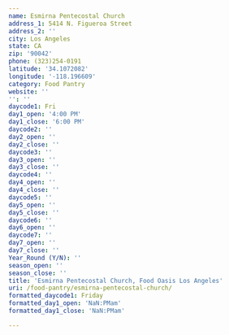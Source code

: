 ```yaml
---
name: Esmirna Pentecostal Church
address_1: 5414 N. Figueroa Street
address_2: ''
city: Los Angeles
state: CA
zip: '90042'
phone: (323)254-0191
latitude: '34.1072082'
longitude: '-118.196609'
category: Food Pantry
website: ''
'': ''
daycode1: Fri
day1_open: '4:00 PM'
day1_close: '6:00 PM'
daycode2: ''
day2_open: ''
day2_close: ''
daycode3: ''
day3_open: ''
day3_close: ''
daycode4: ''
day4_open: ''
day4_close: ''
daycode5: ''
day5_open: ''
day5_close: ''
daycode6: ''
day6_open: ''
daycode7: ''
day7_open: ''
day7_close: ''
Year_Round (Y/N): ''
season_open: ''
season_close: ''
title: 'Esmirna Pentecostal Church, Food Oasis Los Angeles'
uri: /food-pantry/esmirna-pentecostal-church/
formatted_daycode1: Friday
formatted_day1_open: 'NaN:PMam'
formatted_day1_close: 'NaN:PMam'

---
```

